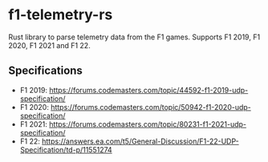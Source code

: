 # f1-telemetry-rs

Rust library to parse telemetry data from the F1 games. Supports F1 2019, F1 2020, F1 2021 and F1 22.

## Specifications
* F1 2019: https://forums.codemasters.com/topic/44592-f1-2019-udp-specification/
* F1 2020: https://forums.codemasters.com/topic/50942-f1-2020-udp-specification/
* F1 2021: https://forums.codemasters.com/topic/80231-f1-2021-udp-specification/
* F1 22: https://answers.ea.com/t5/General-Discussion/F1-22-UDP-Specification/td-p/11551274
